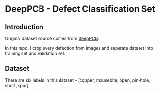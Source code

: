 # DeepPCB - Defect Classification Set

## Introduction
Original dataset source comes from [DeepPCB](https://github.com/tangsanli5201/DeepPCB).

In this repo, I crop every defection from images and seperate dataset into training set and validation set.

## Dataset
There are six labels in this dataset - [copper, mousebite, open, pin-hole, short, spur]